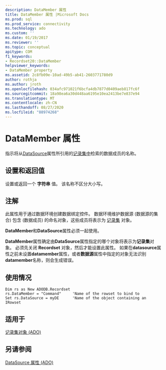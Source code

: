 ```yaml
---
description: DataMember 属性
title: DataMember 属性 |Microsoft Docs
ms.prod: sql
ms.prod_service: connectivity
ms.technology: ado
ms.custom: ''
ms.date: 01/19/2017
ms.reviewer: ''
ms.topic: conceptual
apitype: COM
f1_keywords:
- Recordset20::DataMember
helpviewer_keywords:
- DataMember property
ms.assetid: 2c8fb09e-10ad-49b5-ab41-2603771780d9
author: rothja
ms.author: jroth
ms.openlocfilehash: 034afc971021f6bcfa4db7877d0409aeb817fc6f
ms.sourcegitcommit: 18a98ea6a30d448aa6195e10ea2413be7e837e94
ms.translationtype: MT
ms.contentlocale: zh-CN
ms.lasthandoff: 08/27/2020
ms.locfileid: "88974268"
---
```

# <a name="datamember-property"></a>DataMember 属性
指示将从[DataSource](../../../ado/reference/ado-api/datasource-property-ado.md)属性所引用的[记录集中](../../../ado/reference/ado-api/recordset-object-ado.md)检索的数据成员的名称。  
  
## <a name="settings-and-return-values"></a>设置和返回值  
 设置或返回一个 **字符串** 值。 该名称不区分大小写。  
  
## <a name="remarks"></a>注解  
 此属性用于通过数据环境创建数据绑定控件。 数据环境维护数据源 (数据源的集合) 包含 (数据成员) 的命名对象，这些成员将表示为 [记录集](../../../ado/reference/ado-api/recordset-object-ado.md) 对象。  
  
 **DataMember**和**DataSource**属性必须一起使用。  
  
 **DataMember**属性确定由**DataSource**属性指定的哪个对象将表示为**记录集**对象。 必须先关闭 **Recordset** 对象，然后才能设置此属性。 如果在**datasource**属性之前未设置**datamember**属性，或者**数据源**属性中指定的对象无法识别**datamember**名称，则会生成错误。  
  
## <a name="usage"></a>使用情况  
  
```  
Dim rs as New ADODB.Recordset  
rs.DataMember = "Command"     'Name of the rowset to bind to  
Set rs.DataSource = myDE      'Name of the object containing an IRowset  
```  
  
## <a name="applies-to"></a>适用于  
 [记录集对象 (ADO)](../../../ado/reference/ado-api/recordset-object-ado.md)  
  
## <a name="see-also"></a>另请参阅  
 [DataSource 属性 (ADO)](../../../ado/reference/ado-api/datasource-property-ado.md)

